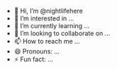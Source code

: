- 👋 Hi, I’m @nightlifehere
- 👀 I’m interested in ...
- 🌱 I’m currently learning ...
- 💞️ I’m looking to collaborate on ...
- 📫 How to reach me ...
- 😄 Pronouns: ...
- ⚡ Fun fact: ...

<!---
nightlifehere/nightlifehere is a ✨ special ✨ repository because its `README.md` (this file) appears on your GitHub profile.
You can click the Preview link to take a look at your changes.
--->
